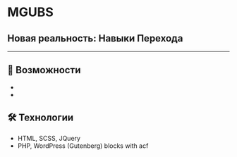 # MGUBS
## Новая реальность: Навыки Перехода

---


## 🚀 Возможности
-
-

## 🛠 Технологии
- HTML, SCSS, JQuery
- PHP, WordPress (Gutenberg) blocks with acf

